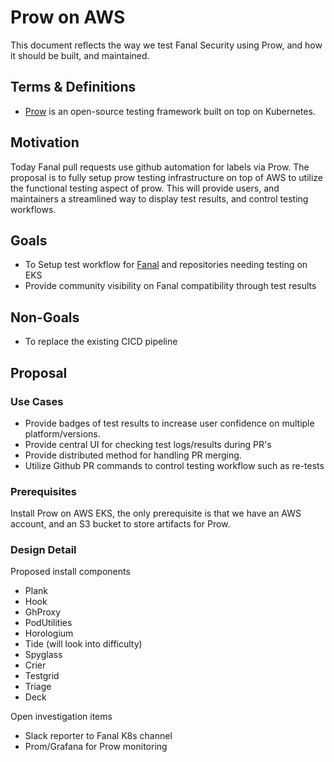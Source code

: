 # Prow on AWS

This document reflects the way we test Fanal Security using Prow, and how it should be built, and maintained.

## Terms & Definitions

- [Prow](https://github.com/kubernetes/test-infra/tree/master/prow) is an open-source testing framework built on top on Kubernetes.

## Motivation

Today Fanal pull requests use github automation for labels via Prow. The proposal is to fully setup prow testing infrastructure on top of AWS to utilize the functional testing aspect of prow. This will provide users, and maintainers a streamlined way to display test results, and control testing workflows.

## Goals

- To Setup test workflow for [Fanal](https://github.com/khulnasoft/fanal) and repositories needing testing on EKS
- Provide community visibility on Fanal compatibility through test results

## Non-Goals

- To replace the existing CICD pipeline

## Proposal

### Use Cases
- Provide badges of test results to increase user confidence on multiple platform/versions.
- Provide central UI for checking test logs/results during PR's
- Provide distributed method for handling PR merging.
- Utilize Github PR commands to control testing workflow such as re-tests

### Prerequisites
Install Prow on AWS EKS, the only prerequisite is that we have an AWS account, and an S3 bucket to store artifacts for Prow.

### Design Detail

Proposed install components
- Plank
- Hook
- GhProxy
- PodUtilities
- Horologium
- Tide (will look into difficulty)
- Spyglass
- Crier
- Testgrid
- Triage
- Deck

Open investigation items
- Slack reporter to Fanal K8s channel
- Prom/Grafana for Prow monitoring



